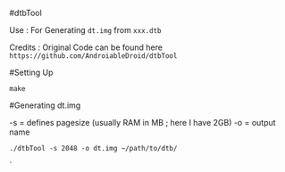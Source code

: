 #dtbTool

Use :  For Generating `dt.img` from `xxx.dtb`

Credits : Original Code can be found here `https://github.com/AndroiableDroid/dtbTool`


#Setting Up

`make`


#Generating dt.img

-s = defines pagesize (usually RAM in MB ; here I have 2GB)
-o = output name

`./dtbTool -s 2048 -o dt.img ~/path/to/dtb/`




`
